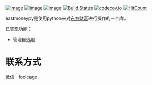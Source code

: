[![image](https://img.shields.io/pypi/v/eastmoneypy.svg)](https://pypi.org/project/eastmoneypy/)
[![image](https://img.shields.io/pypi/l/eastmoneypy.svg)](https://pypi.org/project/eastmoneypy/)
[![image](https://img.shields.io/pypi/pyversions/eastmoneypy.svg)](https://pypi.org/project/eastmoneypy/)
[![Build Status](https://api.travis-ci.org/zvtvz/eastmoneypy.svg?branch=master)](https://travis-ci.org/zvtvz/eastmoneypy)
[![codecov.io](https://codecov.io/github/zvtvz/eastmoneypy/coverage.svg?branch=master)](https://codecov.io/github/zvtvz/eastmoneypy)
[![HitCount](http://hits.dwyl.io/zvtvz/eastmoneypy.svg)](http://hits.dwyl.io/zvtvz/eastmoneypy)

eastmoneypy是使用python来对[东方财富](http://www.eastmoney.com/)进行操作的一个库。

已实现功能：
* 管理自选股


# 联系方式  
微信　foolcage